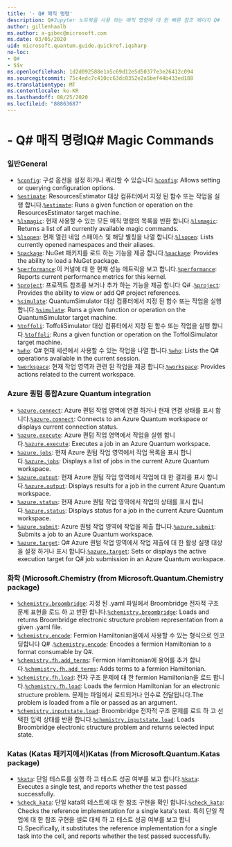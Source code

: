 ```yaml
---
title: '- Q# 매직 명령'
description: Q#Jupyter 노트북을 사용 하는 매직 명령에 대 한 빠른 참조 페이지 Q#
author: gillenhaalb
ms.author: a-gibec@microsoft.com
ms.date: 03/05/2020
uid: microsoft.quantum.guide.quickref.iqsharp
no-loc:
- Q#
- $$v
ms.openlocfilehash: 1d2d092588e1a5c69d12e5d50377e3e26412c094
ms.sourcegitcommit: 75c4edc7c410cc63dc8352e2a5bef44b433ed188
ms.translationtype: MT
ms.contentlocale: ko-KR
ms.lasthandoff: 08/25/2020
ms.locfileid: "88863687"
---
```

# <a name="ino-locq-magic-commands"></a><span data-ttu-id="64a11-103">- Q# 매직 명령</span><span class="sxs-lookup"><span data-stu-id="64a11-103">IQ# Magic Commands</span></span>

### <a name="general"></a><span data-ttu-id="64a11-104">일반</span><span class="sxs-lookup"><span data-stu-id="64a11-104">General</span></span>

- <span data-ttu-id="64a11-105">[`%config`](xref:microsoft.quantum.iqsharp.magic-ref.config): 구성 옵션을 설정 하거나 쿼리할 수 있습니다.</span><span class="sxs-lookup"><span data-stu-id="64a11-105">[`%config`](xref:microsoft.quantum.iqsharp.magic-ref.config): Allows setting or querying configuration options.</span></span>
- <span data-ttu-id="64a11-106">[`%estimate`](xref:microsoft.quantum.iqsharp.magic-ref.estimate): ResourcesEstimator 대상 컴퓨터에서 지정 된 함수 또는 작업을 실행 합니다.</span><span class="sxs-lookup"><span data-stu-id="64a11-106">[`%estimate`](xref:microsoft.quantum.iqsharp.magic-ref.estimate): Runs a given function or operation on the ResourcesEstimator target machine.</span></span>
- <span data-ttu-id="64a11-107">[`%lsmagic`](xref:microsoft.quantum.iqsharp.magic-ref.lsmagic): 현재 사용할 수 있는 모든 매직 명령의 목록을 반환 합니다.</span><span class="sxs-lookup"><span data-stu-id="64a11-107">[`%lsmagic`](xref:microsoft.quantum.iqsharp.magic-ref.lsmagic): Returns a list of all currently available magic commands.</span></span>
- <span data-ttu-id="64a11-108">[`%lsopen`](xref:microsoft.quantum.iqsharp.magic-ref.lsopen): 현재 열린 네임 스페이스 및 해당 별칭을 나열 합니다.</span><span class="sxs-lookup"><span data-stu-id="64a11-108">[`%lsopen`](xref:microsoft.quantum.iqsharp.magic-ref.lsopen): Lists currently opened namespaces and their aliases.</span></span>
- <span data-ttu-id="64a11-109">[`%package`](xref:microsoft.quantum.iqsharp.magic-ref.package): NuGet 패키지를 로드 하는 기능을 제공 합니다.</span><span class="sxs-lookup"><span data-stu-id="64a11-109">[`%package`](xref:microsoft.quantum.iqsharp.magic-ref.package): Provides the ability to load a NuGet package.</span></span>
- <span data-ttu-id="64a11-110">[`%performance`](xref:microsoft.quantum.iqsharp.magic-ref.performance):이 커널에 대 한 현재 성능 메트릭을 보고 합니다.</span><span class="sxs-lookup"><span data-stu-id="64a11-110">[`%performance`](xref:microsoft.quantum.iqsharp.magic-ref.performance): Reports current performance metrics for this kernel.</span></span>
- <span data-ttu-id="64a11-111">[`%project`](xref:microsoft.quantum.iqsharp.magic-ref.project): 프로젝트 참조를 보거나 추가 하는 기능을 제공 합니다 Q# .</span><span class="sxs-lookup"><span data-stu-id="64a11-111">[`%project`](xref:microsoft.quantum.iqsharp.magic-ref.project): Provides the ability to view or add Q# project references.</span></span> 
- <span data-ttu-id="64a11-112">[`%simulate`](xref:microsoft.quantum.iqsharp.magic-ref.simulate): QuantumSimulator 대상 컴퓨터에서 지정 된 함수 또는 작업을 실행 합니다.</span><span class="sxs-lookup"><span data-stu-id="64a11-112">[`%simulate`](xref:microsoft.quantum.iqsharp.magic-ref.simulate): Runs a given function or operation on the QuantumSimulator target machine.</span></span>
- <span data-ttu-id="64a11-113">[`%toffoli`](xref:microsoft.quantum.iqsharp.magic-ref.toffoli): ToffoliSimulator 대상 컴퓨터에서 지정 된 함수 또는 작업을 실행 합니다.</span><span class="sxs-lookup"><span data-stu-id="64a11-113">[`%toffoli`](xref:microsoft.quantum.iqsharp.magic-ref.toffoli): Runs a given function or operation on the ToffoliSimulator target machine.</span></span>
- <span data-ttu-id="64a11-114">[`%who`](xref:microsoft.quantum.iqsharp.magic-ref.who): Q# 현재 세션에서 사용할 수 있는 작업을 나열 합니다.</span><span class="sxs-lookup"><span data-stu-id="64a11-114">[`%who`](xref:microsoft.quantum.iqsharp.magic-ref.who): Lists the Q# operations available in the current session.</span></span>
- <span data-ttu-id="64a11-115">[`%workspace`](xref:microsoft.quantum.iqsharp.magic-ref.workspace): 현재 작업 영역과 관련 된 작업을 제공 합니다.</span><span class="sxs-lookup"><span data-stu-id="64a11-115">[`%workspace`](xref:microsoft.quantum.iqsharp.magic-ref.workspace): Provides actions related to the current workspace.</span></span>

### <a name="azure-quantum-integration"></a><span data-ttu-id="64a11-116">Azure 퀀텀 통합</span><span class="sxs-lookup"><span data-stu-id="64a11-116">Azure Quantum integration</span></span>

- <span data-ttu-id="64a11-117">[`%azure.connect`](xref:microsoft.quantum.iqsharp.magic-ref.azure.connect): Azure 퀀텀 작업 영역에 연결 하거나 현재 연결 상태를 표시 합니다.</span><span class="sxs-lookup"><span data-stu-id="64a11-117">[`%azure.connect`](xref:microsoft.quantum.iqsharp.magic-ref.azure.connect): Connects to an Azure Quantum workspace or displays current connection status.</span></span>
- <span data-ttu-id="64a11-118">[`%azure.execute`](xref:microsoft.quantum.iqsharp.magic-ref.azure.execute): Azure 퀀텀 작업 영역에서 작업을 실행 합니다.</span><span class="sxs-lookup"><span data-stu-id="64a11-118">[`%azure.execute`](xref:microsoft.quantum.iqsharp.magic-ref.azure.execute): Executes a job in an Azure Quantum workspace.</span></span>
- <span data-ttu-id="64a11-119">[`%azure.jobs`](xref:microsoft.quantum.iqsharp.magic-ref.azure.jobs): 현재 Azure 퀀텀 작업 영역에서 작업 목록을 표시 합니다.</span><span class="sxs-lookup"><span data-stu-id="64a11-119">[`%azure.jobs`](xref:microsoft.quantum.iqsharp.magic-ref.azure.jobs): Displays a list of jobs in the current Azure Quantum workspace.</span></span>
- <span data-ttu-id="64a11-120">[`%azure.output`](xref:microsoft.quantum.iqsharp.magic-ref.azure.output): 현재 Azure 퀀텀 작업 영역에서 작업에 대 한 결과를 표시 합니다.</span><span class="sxs-lookup"><span data-stu-id="64a11-120">[`%azure.output`](xref:microsoft.quantum.iqsharp.magic-ref.azure.output): Displays results for a job in the current Azure Quantum workspace.</span></span>
- <span data-ttu-id="64a11-121">[`%azure.status`](xref:microsoft.quantum.iqsharp.magic-ref.azure.status): 현재 Azure 퀀텀 작업 영역에서 작업의 상태를 표시 합니다.</span><span class="sxs-lookup"><span data-stu-id="64a11-121">[`%azure.status`](xref:microsoft.quantum.iqsharp.magic-ref.azure.status): Displays status for a job in the current Azure Quantum workspace.</span></span>
- <span data-ttu-id="64a11-122">[`%azure.submit`](xref:microsoft.quantum.iqsharp.magic-ref.azure.submit): Azure 퀀텀 작업 영역에 작업을 제출 합니다.</span><span class="sxs-lookup"><span data-stu-id="64a11-122">[`%azure.submit`](xref:microsoft.quantum.iqsharp.magic-ref.azure.submit): Submits a job to an Azure Quantum workspace.</span></span>
- <span data-ttu-id="64a11-123">[`%azure.target`](xref:microsoft.quantum.iqsharp.magic-ref.azure.target): Q# Azure 퀀텀 작업 영역에서 작업 제출에 대 한 활성 실행 대상을 설정 하거나 표시 합니다.</span><span class="sxs-lookup"><span data-stu-id="64a11-123">[`%azure.target`](xref:microsoft.quantum.iqsharp.magic-ref.azure.target): Sets or displays the active execution target for Q# job submission in an Azure Quantum workspace.</span></span>

### <a name="chemistry-from-microsoftquantumchemistry-package"></a><span data-ttu-id="64a11-124">화학 (Microsoft.</span><span class="sxs-lookup"><span data-stu-id="64a11-124">Chemistry (from Microsoft.Quantum.Chemistry package)</span></span>

- <span data-ttu-id="64a11-125">[`%chemistry.broombridge`](xref:microsoft.quantum.iqsharp.magic-ref.chemistry.broombridge): 지정 된 .yaml 파일에서 Broombridge 전자적 구조 문제 표현을 로드 하 고 반환 합니다.</span><span class="sxs-lookup"><span data-stu-id="64a11-125">[`%chemistry.broombridge`](xref:microsoft.quantum.iqsharp.magic-ref.chemistry.broombridge): Loads and returns Broombridge electronic structure problem representation from a given .yaml file.</span></span>
- <span data-ttu-id="64a11-126">[`%chemistry.encode`](xref:microsoft.quantum.iqsharp.magic-ref.chemistry.encode): Fermion Hamiltonian을에서 사용할 수 있는 형식으로 인코딩합니다 Q# .</span><span class="sxs-lookup"><span data-stu-id="64a11-126">[`%chemistry.encode`](xref:microsoft.quantum.iqsharp.magic-ref.chemistry.encode): Encodes a fermion Hamiltonian to a format consumable by Q#.</span></span>
- <span data-ttu-id="64a11-127">[`%chemistry.fh.add_terms`](xref:microsoft.quantum.iqsharp.magic-ref.chemistry.fh.add_terms): Fermion Hamiltonian에 용어를 추가 합니다.</span><span class="sxs-lookup"><span data-stu-id="64a11-127">[`%chemistry.fh.add_terms`](xref:microsoft.quantum.iqsharp.magic-ref.chemistry.fh.add_terms): Adds terms to a fermion Hamiltonian.</span></span>
- <span data-ttu-id="64a11-128">[`%chemistry.fh.load`](xref:microsoft.quantum.iqsharp.magic-ref.chemistry.fh.load): 전자 구조 문제에 대 한 fermion Hamiltonian을 로드 합니다.</span><span class="sxs-lookup"><span data-stu-id="64a11-128">[`%chemistry.fh.load`](xref:microsoft.quantum.iqsharp.magic-ref.chemistry.fh.load): Loads the fermion Hamiltonian for an electronic structure problem.</span></span> <span data-ttu-id="64a11-129">문제는 파일에서 로드되거나 인수로 전달됩니다.</span><span class="sxs-lookup"><span data-stu-id="64a11-129">The problem is loaded from a file or passed as an argument.</span></span>
- <span data-ttu-id="64a11-130">[`%chemistry.inputstate.load`](xref:microsoft.quantum.iqsharp.magic-ref.chemistry.inputstate.load): Broombridge 전자적 구조 문제를 로드 하 고 선택한 입력 상태를 반환 합니다.</span><span class="sxs-lookup"><span data-stu-id="64a11-130">[`%chemistry.inputstate.load`](xref:microsoft.quantum.iqsharp.magic-ref.chemistry.inputstate.load): Loads Broombridge electronic structure problem and returns selected input state.</span></span>

### <a name="katas-from-microsoftquantumkatas-package"></a><span data-ttu-id="64a11-131">Katas (Katas 패키지에서)</span><span class="sxs-lookup"><span data-stu-id="64a11-131">Katas (from Microsoft.Quantum.Katas package)</span></span>

- <span data-ttu-id="64a11-132">[`%kata`](xref:microsoft.quantum.iqsharp.magic-ref.kata): 단일 테스트를 실행 하 고 테스트 성공 여부를 보고 합니다.</span><span class="sxs-lookup"><span data-stu-id="64a11-132">[`%kata`](xref:microsoft.quantum.iqsharp.magic-ref.kata): Executes a single test, and reports whether the test passed successfully.</span></span>
- <span data-ttu-id="64a11-133">[`%check_kata`](xref:microsoft.quantum.iqsharp.magic-ref.check_kata): 단일 kata의 테스트에 대 한 참조 구현을 확인 합니다.</span><span class="sxs-lookup"><span data-stu-id="64a11-133">[`%check_kata`](xref:microsoft.quantum.iqsharp.magic-ref.check_kata): Checks the reference implementation for a single kata's test.</span></span>
    <span data-ttu-id="64a11-134">특히 단일 작업에 대 한 참조 구현을 셀로 대체 하 고 테스트 성공 여부를 보고 합니다.</span><span class="sxs-lookup"><span data-stu-id="64a11-134">Specifically, it substitutes the reference implementation for a single task into the cell, and reports whether the test passed successfully.</span></span>
